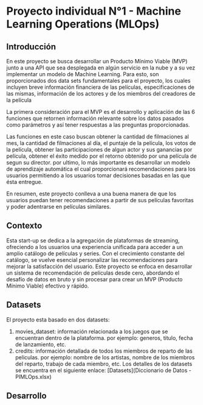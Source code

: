 # Proyecto individual N°1 - Machine Learning Operations (MLOps)
## Introducción
En este proyecto se busca desarrollar un Producto Mínimo Viable (MVP) junto a una API que sea desplegada en algún servicio en la nube y a su vez implementar un modelo de Machine Learning.
Para esto, son proporcionados dos data sets fundamentales para el proyecto, los cuales incluyen breve información financiera de las películas, especificaciones de las mismas, información de los actores y de los miembros del creadores de la película

La primera consideración para el MVP es el desarrollo y aplicación de las 6 funciones que retornen información relevante sobre los datos pasados como parámetros y así tener respuestas a las preguntas proporcionadas.

Las funciones en este caso buscan obtener la cantidad de filmaciones al mes, la cantidad de filmaciones al día, el puntaje de la película, los votos de la película, obtener las participaciones de algun actor y sus ganancias por película, obtener el éxito medido por el retorno obtenido por una película de segun su director. por ultimo, lo más importante es desarrollar un modelo de aprendizaje automática el cual proporcionará recomendaciones para los usuarios permitiendo a los usuarios tomar decisiones basadas en las que ésta entregue.

En resumen, este proyecto conlleva a una buena manera de que los usuarios puedan tener recomendaciones a partir de sus películas favoritas y poder adentrarse en películas similares.

## Contexto
Esta start-up se dedica a la agregación de plataformas de streaming, ofreciendo a los usuarios una experiencia unificada para acceder a un amplio catálogo de películas y series. Con el crecimiento constante del catálogo, se vuelve esencial personalizar las recomendaciones para mejorar la satisfacción del usuario. Este proyecto se enfoca en desarrollar un sistema de recomendación de películas desde cero, abordando el desafío de datos en bruto y sin procesar para crear un MVP (Producto Mínimo Viable) efectivo y rápido.

## Datasets
El proyecto esta basado en dos datasets:
1. movies_dataset: información relacionada a los juegos que se encuentran dentro de la plataforma. por ejemplo: generos, titulo, fecha de lanzamiento, etc.
2. credits: información detallada de todos los miembros de reparto de las peliculas. por ejemplo: nombre de los artistas, nombre de los miembros del reparto, trabajo de cada miembro, etc.
Los detalles de los datasets se encuentra en el siguiente enlace: [Datasets](Diccionario de Datos - PIMLOps.xlsx)
## Desarrollo
